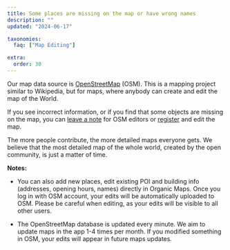 ```yaml
---
title: Some places are missing on the map or have wrong names
description: ""
updated: "2024-06-17"

taxonomies:
  faq: ["Map Editing"]

extra:
  order: 30
---
```


Our map data source is [OpenStreetMap](https://welcome.openstreetmap.org) (OSM). This is a mapping project similar to Wikipedia, but for maps, where anybody can create and edit the map of the World.

If you see incorrect information, or if you find that some objects are missing on the map, you can [leave a note](https://www.openstreetmap.org/note/new) for OSM editors or [register](https://www.openstreetmap.org/user/new) and edit the map.

The more people contribute, the more detailed maps everyone gets. We believe that the most detailed map of the whole world, created by the open community, is just a matter of time.

**Notes:**

* You can also add new places, edit existing POI and building info (addresses, opening hours, names) directly in Organic Maps. Once you log in with OSM account, your edits will be automatically uploaded to OSM. Please be careful when editing, as your edits will be visible to all other users.

* The OpenStreetMap database is updated every minute. We aim to update maps in the app 1-4 times per month. If you modified something in OSM, your edits will appear in future maps updates.
